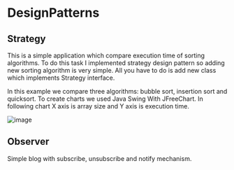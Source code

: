 # DesignPatterns

## Strategy
This is a simple application which compare execution time of sorting algorithms. To do this task I implemented strategy design pattern so adding new sorting algorithm is very simple. All you have to do is add new class which implements Strategy interface.

In this example we compare three algorithms: bubble sort, insertion sort and quicksort. To create charts we used Java Swing With JFreeChart. In following chart X axis is array size and Y axis is execution time.

![image](https://user-images.githubusercontent.com/60007028/131254425-8201bd6d-2773-4aab-8391-4086ff59ad5a.png)


## Observer
Simple blog with subscribe, unsubscribe and notify mechanism. 
